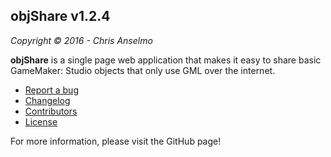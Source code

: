 objShare v1.2.4
---
_Copyright © 2016 - Chris Anselmo_

**objShare** is a single page web application that makes it easy to share basic GameMaker: Studio objects that only use GML over the internet.

 - [Report a bug](https://github.com/christopherwk210/objShare/issues)
 - [Changelog](https://github.com/christopherwk210/objShare/blob/master/CHANGELOG.md)
 - [Contributors](https://github.com/christopherwk210/objShare/tree/master#contributors--third-party-software)
 - [License](https://github.com/christopherwk210/objShare/blob/master/LICENSE)

For more information, please visit the GitHub page!
